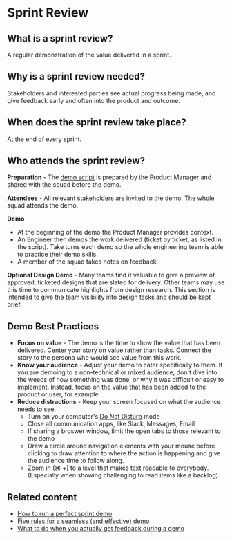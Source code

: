 # Sprint Review

## What is a sprint review?

A regular demonstration of the value delivered in a sprint.

## Why is a sprint review needed?

Stakeholders and interested parties see actual progress being made, and give feedback early and often into the product and outcome.

## When does the sprint review take place?

At the end of every sprint.

## Who attends the sprint review?

**Preparation** - The [demo script](/project_kickoff/sprint_review_template.html) is prepared by the Product Manager and shared with the squad before the demo.

**Attendees** - All relevant stakeholders are invited to the demo. The whole squad attends the demo.

**Demo** 
- At the beginning of the demo the Product Manager provides context.
- An Engineer then demos the work delivered (ticket by ticket, as listed in the script). Take turns each demo so the whole engineering team is able to practice their demo skills.
- A member of the squad takes notes on feedback.

**Optional Design Demo** - Many teams find it valuable to give a preview of approved, ticketed designs that are slated for delivery. Other teams may use this time to communicate highlights from design research. This section is intended to give the team visibility into design tasks and should be kept brief.


## Demo Best Practices
- **Focus on value** - The demo is the time to show the value that has been delivered. Center your story on value rather than tasks. Connect the story to the persona who would see value from this work.
- **Know your audience** - Adjust your demo to cater specifically to them. If you are demoing to a non-technical or mixed audience, don't dive into the weeds of how something was done, or why it was difficult or easy to implement. Instead, focus on the value that has been added to the product or user, for example.
- **Reduce distractions** - Keep your screen focused on what the audience needs to see.
  - Turn on your computer's [Do Not Disturb](https://www.youtube.com/watch?v=KxHMpviBlaY) mode
  - Close all communication apps, like Slack, Messages, Email
  - If sharing a broswer window, limit the open tabs to those relevant to the demo
  - Draw a circle around navigation elements with your mouse before clicking to draw attention to where the action is happening and give the audience time to follow along.
  - Zoom in (⌘ +) to a level that makes text readable to everybody. (Especially when showing challenging to read items like a backlog)


## Related content

- [How to run a perfect sprint demo](https://labzero.com/blog/how-to-run-a-perfect-sprint-demo)
- [Five rules for a seamless (and effective) demo](https://labzero.com/blog/five-rules-to-a-seamless-and-effective-demo)
- [What to do when you actually get feedback during a demo](https://labzero.com/blog/breathe-what-to-do-when-you-actually-get-feedback-during-a-demo)
